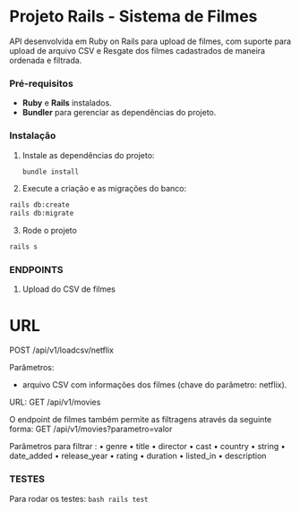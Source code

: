 # Projeto Rails - Sistema de Filmes

API desenvolvida em Ruby on Rails para upload de filmes, com suporte para upload de arquivo CSV e Resgate dos filmes cadastrados de maneira ordenada e filtrada.

### Pré-requisitos

- **Ruby** e **Rails** instalados.
- **Bundler** para gerenciar as dependências do projeto.

### Instalação

1. Instale as dependências do projeto:
   ```bash
   bundle install
   ```
2. Execute a criação e as migrações do banco:
  ```bash
  rails db:create
  rails db:migrate
  ```

3. Rode o projeto
  ```bash
  rails s
  ```

### ENDPOINTS

1. Upload do CSV de filmes

# URL
POST /api/v1/loadcsv/netflix

Parâmetros: 
  - arquivo CSV com informações dos filmes (chave do parâmetro: netflix).

URL: GET /api/v1/movies

O endpoint de filmes também permite as filtragens através da seguinte forma: 
GET /api/v1/movies?parametro=valor

Parâmetros para filtrar : 
  •	genre
	•	title
	•	director
	•	cast
	•	country
	•	string
	•	date_added
	•	release_year
	•	rating
	•	duration
	•	listed_in
	•	description


  ### TESTES

  Para rodar os testes: 
    ```bash
    rails test
    ```

